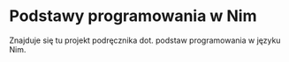 # Podstawy programowania w Nim

Znajduje się tu projekt podręcznika dot. podstaw programowania w języku Nim.
